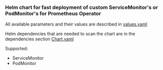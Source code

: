### Helm chart for fast deployment of custom ServiceMonitor's or PodMonitor's for Prometheus Operator

All available parameters and their values are described in [values.yaml](values.yaml)

Helm dependencies that are needed to scan the chart are in the dependencies section [Chart.yaml](Chart.yaml)

Supported:
- ServiceMonitor
- PodMonitor